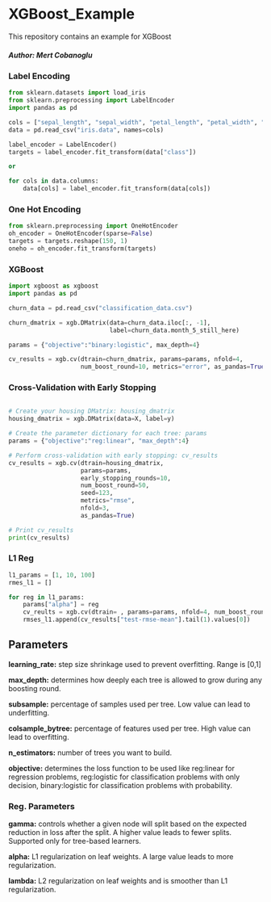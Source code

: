 # XGBoost_Example

This repository contains an example for XGBoost


##### Author: Mert Cobanoglu

### Label Encoding

```python
from sklearn.datasets import load_iris
from sklearn.preprocessing import LabelEncoder
import pandas as pd

cols = ["sepal_length", "sepal_width", "petal_length", "petal_width", "class"] 
data = pd.read_csv("iris.data", names=cols)

label_encoder = LabelEncoder()
targets = label_encoder.fit_transform(data["class"])

or 

for cols in data.columns:
    data[cols] = label_encoder.fit_transform(data[cols])
```

### One Hot Encoding

```python
from sklearn.preprocessing import OneHotEncoder
oh_encoder = OneHotEncoder(sparse=False)
targets = targets.reshape(150, 1)
oneho = oh_encoder.fit_transform(targets)
```

### XGBoost

```python
import xgboost as xgboost
import pandas as pd

churn_data = pd.read_csv("classification_data.csv")

churn_dmatrix = xgb.DMatrix(data=churn_data.iloc[:, -1],
                            label=churn_data.month_5_still_here)

params = {"objective":"binary:logistic", max_depth=4}

cv_results = xgb.cv(dtrain=churn_dmatrix, params=params, nfold=4,
                    num_boost_round=10, metrics="error", as_pandas=True)

```
### Cross-Validation with Early Stopping
```python

# Create your housing DMatrix: housing_dmatrix
housing_dmatrix = xgb.DMatrix(data=X, label=y)

# Create the parameter dictionary for each tree: params
params = {"objective":"reg:linear", "max_depth":4}

# Perform cross-validation with early stopping: cv_results
cv_results = xgb.cv(dtrain=housing_dmatrix, 
                    params=params, 
                    early_stopping_rounds=10, 
                    num_boost_round=50, 
                    seed=123, 
                    metrics="rmse", 
                    nfold=3,
                    as_pandas=True)

# Print cv_results
print(cv_results)
```
### L1 Reg
```python
l1_params = [1, 10, 100]
rmes_l1 = []

for reg in l1_params:
    params["alpha"] = reg
    cv_reults = xgb.cv(dtrain= , params=params, nfold=4, num_boost_round=10, metrics="rmse", as_pandas=True, seed=123)
    rmses_l1.append(cv_results["test-rmse-mean"].tail(1).values[0])
```

## Parameters

**learning_rate:** step size shrinkage used to prevent overfitting. Range is [0,1]

**max_depth:** determines how deeply each tree is allowed to grow during any boosting round.

**subsample:** percentage of samples used per tree. Low value can lead to underfitting.

**colsample_bytree:** percentage of features used per tree. High value can lead to overfitting.

**n_estimators:** number of trees you want to build.

**objective:** determines the loss function to be used like reg:linear for regression problems, reg:logistic for classification problems with only decision, binary:logistic for classification problems with probability.

### Reg. Parameters

**gamma:** controls whether a given node will split based on the expected reduction in loss after the split. A higher value leads to fewer splits. Supported only for tree-based learners.

**alpha:** L1 regularization on leaf weights. A large value leads to more regularization.

**lambda:** L2 regularization on leaf weights and is smoother than L1 regularization.
